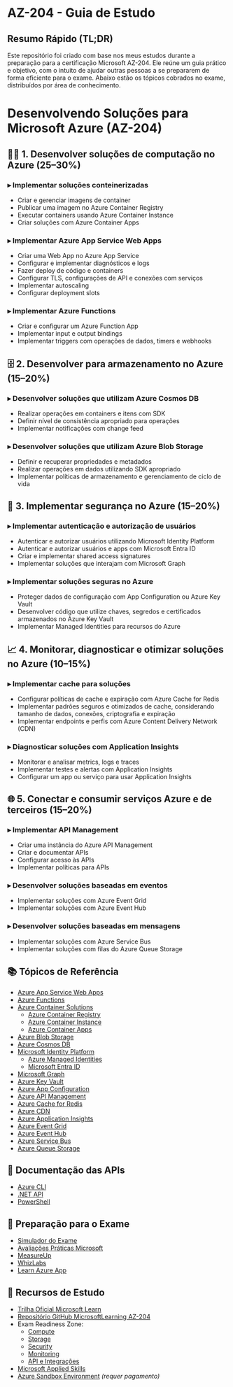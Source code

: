 # AZ-204 - Guia de Estudo

## Resumo Rápido (TL;DR)

Este repositório foi criado com base nos meus estudos durante a preparação para a certificação Microsoft AZ-204. Ele reúne um guia prático e objetivo, com o intuito de ajudar outras pessoas a se prepararem de forma eficiente para o exame. Abaixo estão os tópicos cobrados no exame, distribuídos por área de conhecimento.

# Desenvolvendo Soluções para Microsoft Azure (AZ-204)

## 🧑‍💻 1. Desenvolver soluções de computação no Azure (25–30%)

### ▸ Implementar soluções conteinerizadas

- Criar e gerenciar imagens de container
- Publicar uma imagem no Azure Container Registry
- Executar containers usando Azure Container Instance
- Criar soluções com Azure Container Apps

### ▸ Implementar Azure App Service Web Apps

- Criar uma Web App no Azure App Service
- Configurar e implementar diagnósticos e logs
- Fazer deploy de código e containers
- Configurar TLS, configurações de API e conexões com serviços
- Implementar autoscaling
- Configurar deployment slots

### ▸ Implementar Azure Functions

- Criar e configurar um Azure Function App
- Implementar input e output bindings
- Implementar triggers com operações de dados, timers e webhooks

## 🗄️ 2. Desenvolver para armazenamento no Azure (15–20%)

### ▸ Desenvolver soluções que utilizam Azure Cosmos DB

- Realizar operações em containers e itens com SDK
- Definir nível de consistência apropriado para operações
- Implementar notificações com change feed

### ▸ Desenvolver soluções que utilizam Azure Blob Storage

- Definir e recuperar propriedades e metadados
- Realizar operações em dados utilizando SDK apropriado
- Implementar políticas de armazenamento e gerenciamento de ciclo de vida

## 🔐 3. Implementar segurança no Azure (15–20%)

### ▸ Implementar autenticação e autorização de usuários

- Autenticar e autorizar usuários utilizando Microsoft Identity Platform
- Autenticar e autorizar usuários e apps com Microsoft Entra ID
- Criar e implementar shared access signatures
- Implementar soluções que interajam com Microsoft Graph

### ▸ Implementar soluções seguras no Azure

- Proteger dados de configuração com App Configuration ou Azure Key Vault
- Desenvolver código que utilize chaves, segredos e certificados armazenados no Azure Key Vault
- Implementar Managed Identities para recursos do Azure

## 📈 4. Monitorar, diagnosticar e otimizar soluções no Azure (10–15%)

### ▸ Implementar cache para soluções

- Configurar políticas de cache e expiração com Azure Cache for Redis
- Implementar padrões seguros e otimizados de cache, considerando tamanho de dados, conexões, criptografia e expiração
- Implementar endpoints e perfis com Azure Content Delivery Network (CDN)

### ▸ Diagnosticar soluções com Application Insights

- Monitorar e analisar metrics, logs e traces
- Implementar testes e alertas com Application Insights
- Configurar um app ou serviço para usar Application Insights

## 🌐 5. Conectar e consumir serviços Azure e de terceiros (15–20%)

### ▸ Implementar API Management

- Criar uma instância do Azure API Management
- Criar e documentar APIs
- Configurar acesso às APIs
- Implementar políticas para APIs

### ▸ Desenvolver soluções baseadas em eventos

- Implementar soluções com Azure Event Grid
- Implementar soluções com Azure Event Hub

### ▸ Desenvolver soluções baseadas em mensagens

- Implementar soluções com Azure Service Bus
- Implementar soluções com filas do Azure Queue Storage

## 📚 Tópicos de Referência

- [Azure App Service Web Apps](https://docs.microsoft.com/en-us/azure/app-service/)
- [Azure Functions](https://docs.microsoft.com/en-us/azure/azure-functions/)
- [Azure Container Solutions](https://learn.microsoft.com/en-us/azure/containers/)
  - [Azure Container Registry](https://docs.microsoft.com/en-us/azure/container-registry/)
  - [Azure Container Instance](https://docs.microsoft.com/en-us/azure/container-instances/)
  - [Azure Container Apps](https://docs.microsoft.com/en-us/azure/container-apps/)
- [Azure Blob Storage](https://docs.microsoft.com/en-us/azure/storage/blobs/)
- [Azure Cosmos DB](https://docs.microsoft.com/en-us/azure/cosmos-db/)
- [Microsoft Identity Platform](https://learn.microsoft.com/en-us/entra/identity-platform/)
  - [Azure Managed Identities](https://learn.microsoft.com/en-us/entra/identity/managed-identities-azure-resources/overview)
  - [Microsoft Entra ID](https://learn.microsoft.com/en-us/entra/identity/)
- [Microsoft Graph](https://learn.microsoft.com/en-us/graph/)
- [Azure Key Vault](https://docs.microsoft.com/en-us/azure/key-vault/)
- [Azure App Configuration](https://learn.microsoft.com/en-us/azure/azure-app-configuration/)
- [Azure API Management](https://docs.microsoft.com/en-us/azure/api-management/)
- [Azure Cache for Redis](https://docs.microsoft.com/en-us/azure/azure-cache-for-redis/)
- [Azure CDN](https://docs.microsoft.com/en-us/azure/cdn/)
- [Azure Application Insights](https://docs.microsoft.com/en-us/azure/azure-monitor/app/app-insights-overview)
- [Azure Event Grid](https://docs.microsoft.com/en-us/azure/event-grid/)
- [Azure Event Hub](https://docs.microsoft.com/en-us/azure/event-hubs/)
- [Azure Service Bus](https://docs.microsoft.com/en-us/azure/service-bus-messaging/)
- [Azure Queue Storage](https://docs.microsoft.com/en-us/azure/storage/queues/)

## 📖 Documentação das APIs

- [Azure CLI](https://learn.microsoft.com/en-us/cli/azure/reference-index?view=azure-cli-latest)
- [.NET API](https://learn.microsoft.com/en-us/dotnet/api/)
- [PowerShell](https://learn.microsoft.com/en-us/cli/azure/reference-index?view=azure-cli-latest)

## 💪 Preparação para o Exame

- [Simulador do Exame](https://aka.ms/examdemo)
- [Avaliações Práticas Microsoft](https://learn.microsoft.com/en-us/certifications/exams/az-204/practice/assessment?assessment-type=practice&assessmentId=35)
- [MeasureUp](https://www.measureup.com/catalogsearch/result/?q=az-204)
- [WhizLabs](https://www.whizlabs.com/microsoft-azure-certification-az-204/)
- [Learn Azure App](https://learnazure.app/)

## 📘 Recursos de Estudo

- [Trilha Oficial Microsoft Learn](https://learn.microsoft.com/en-us/certifications/exams/az-204/)
- [Repositório GitHub MicrosoftLearning AZ-204](https://github.com/MicrosoftLearning/AZ-204-DevelopingSolutionsforMicrosoftAzure)
- Exam Readiness Zone:
  - [Compute](https://learn.microsoft.com/en-us/shows/exam-readiness-zone/preparing-for-az-204-develop-azure-compute-solutions-1-of-5)
  - [Storage](https://learn.microsoft.com/en-us/shows/exam-readiness-zone/preparing-for-az-204-develop-for-azure-storage-segment-2-of-5)
  - [Security](https://learn.microsoft.com/en-us/shows/exam-readiness-zone/preparing-for-az-204-implement-azure-security-segment-3-of-5)
  - [Monitoring](https://learn.microsoft.com/en-us/shows/exam-readiness-zone/preparing-for-az-204-monitor-troubleshoot-and-optimize-azure-solutions-segment-4-of-5)
  - [API e Integrações](https://learn.microsoft.com/en-us/shows/exam-readiness-zone/preparing-for-az-204-connect-to-and-consume-azure-services-and-third-party-services-segment-5-of-5)
- [Microsoft Applied Skills](https://learn.microsoft.com/en-us/credentials/browse/?credential_types=applied%20skills)
- [Azure Sandbox Environment](https://github.com/Azure-Samples/azuresandbox) *(requer pagamento)*
